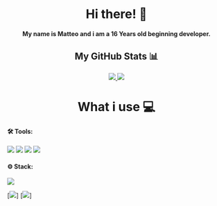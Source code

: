 <h1 align="center">Hi there! 👋</h1>
<h4 align="center">My name is Matteo and i am a 16 Years old beginning developer.</h4>

<h2 align="center">My GitHub Stats 📊</h2>
<p align="center">
    
<a href="https://github.com/matteoscaringi">
  <img src="https://github-readme-stats.vercel.app/api?username=matteoscaringi&theme=gruvbox">
</a>
<a href="https://github.com/matteoscaringi">
  <img src="https://github-readme-stats.vercel.app/api/top-langs/?username=matteoscaringi&hide=shell,python&theme=gruvbox&layout=compact">
</a>  
<br>
</p>

<h1 align="center">What i use 💻</h1>

#### 🛠️ Tools:
[<img src="https://img.shields.io/badge/Windows-0078D6?style=for-the-badge&logo=windows&logoColor=white" />](https://www.microsoft.com/en-gb/windows)
[<img src="https://img.shields.io/badge/Visual_Studio-5C2D91?style=for-the-badge&logo=visual%20studio&logoColor=white" />](https://visualstudio.microsoft.com/)
[<img src="https://img.shields.io/badge/Rider-000000?style=for-the-badge&logo=Rider&logoColor=white" />](https://www.jetbrains.com/rider/)
[<img src="https://img.shields.io/badge/git%20-%23181717.svg?&style=for-the-badge&logo=github&logoColor=white" />](https://github.com/)

#### ⚙️ Stack:
[<img src="https://img.shields.io/badge/C%23-239120?style=for-the-badge&logo=c-sharp&logoColor=white" />](https://docs.microsoft.com/en-us/dotnet/csharp/)
<!---[<img src="https://img.shields.io/badge/java-%23ED8B00.svg?style=for-the-badge&logo=java&logoColor=white" />](https://www.java.com/)-->
<!---[<img src="https://img.shields.io/badge/TypeScript-007ACC?style=for-the-badge&logo=typescript&logoColor=white" />]-->
[<img src="https://img.shields.io/badge/Svelte-4A4A55?style=for-the-badge&logo=svelte&logoColor=FF3E00" />]
[<img src="https://img.shields.io/badge/Tailwind_CSS-38B2AC?style=for-the-badge&logo=tailwind-css&logoColor=white" />]






